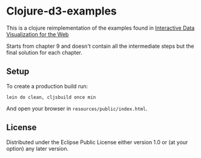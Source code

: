 # Clojure-d3-examples

This is a clojure reimplementation of the examples found in [Interactive Data Visualization for the Web](http://shop.oreilly.com/product/0636920037316.do)

Starts from chapter 9 and doesn't contain all the intermediate steps but the final solution for each chapter.

## Setup

To create a production build run:

    lein do clean, cljsbuild once min

And open your browser in `resources/public/index.html`.

## License

Distributed under the Eclipse Public License either version 1.0 or (at your option) any later version.
